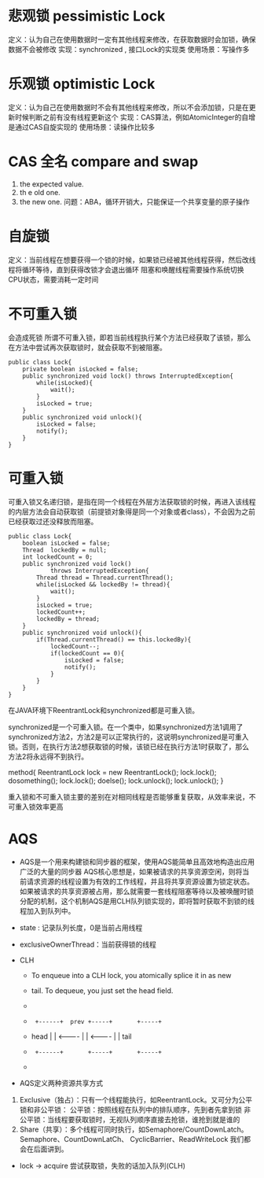 # 悲观锁 pessimistic Lock
定义：认为自己在使用数据时一定有其他线程来修改，在获取数据时会加锁，确保数据不会被修改
实现：synchronized , 接口Lock的实现类
使用场景：写操作多

# 乐观锁 optimistic Lock
定义：认为自己在使用数据时不会有其他线程来修改，所以不会添加锁，只是在更新时候判断之前有没有线程更新这个
实现：CAS算法，例如AtomicInteger的自增是通过CAS自旋实现的
使用场景：读操作比较多

# CAS 全名 compare and swap
1. the expected value.
2. th e old one.
3. the new one.
问题：ABA，循环开销大，只能保证一个共享变量的原子操作 

# 自旋锁
定义：当前线程在想要获得一个锁的时候，如果锁已经被其他线程获得，然后改线程将循环等待，直到获得改锁才会退出循环
阻塞和唤醒线程需要操作系统切换CPU状态，需要消耗一定时间 

# 不可重入锁
会造成死锁
所谓不可重入锁，即若当前线程执行某个方法已经获取了该锁，那么在方法中尝试再次获取锁时，就会获取不到被阻塞。
```
public class Lock{
    private boolean isLocked = false;
    public synchronized void lock() throws InterruptedException{
        while(isLocked){    
            wait();
        }
        isLocked = true;
    }
    public synchronized void unlock(){
        isLocked = false;
        notify();
    }
}
```

# 可重入锁
可重入锁又名递归锁，是指在同一个线程在外层方法获取锁的时候，再进入该线程的内层方法会自动获取锁（前提锁对象得是同一个对象或者class），不会因为之前已经获取过还没释放而阻塞。
```
public class Lock{
    boolean isLocked = false;
    Thread  lockedBy = null;
    int lockedCount = 0;
    public synchronized void lock()
            throws InterruptedException{
        Thread thread = Thread.currentThread();
        while(isLocked && lockedBy != thread){
            wait();
        }
        isLocked = true;
        lockedCount++;
        lockedBy = thread;
    }
    public synchronized void unlock(){
        if(Thread.currentThread() == this.lockedBy){
            lockedCount--;
            if(lockedCount == 0){
                isLocked = false;
                notify();
            }
        }
    }
}

```
在JAVA环境下ReentrantLock和synchronized都是可重入锁。

synchronized是一个可重入锁。在一个类中，如果synchronized方法1调用了synchronized方法2，方法2是可以正常执行的，这说明synchronized是可重入锁。否则，在执行方法2想获取锁的时候，该锁已经在执行方法1时获取了，那么方法2将永远得不到执行。

method{
    ReentrantLock lock = new ReentrantLock();
    lock.lock();
    dosomething();
    lock.lock();
    doelse();
    lock.unlock();
    lock.unlock();
}

重入锁和不可重入锁主要的差别在对相同线程是否能够重复获取，从效率来说，不可重入锁效率更高


# AQS
- AQS是一个用来构建锁和同步器的框架，使用AQS能简单且高效地构造出应用广泛的大量的同步器
AQS核心思想是，如果被请求的共享资源空闲，则将当前请求资源的线程设置为有效的工作线程，并且将共享资源设置为锁定状态。如果被请求的共享资源被占用，那么就需要一套线程阻塞等待以及被唤醒时锁分配的机制，这个机制AQS是用CLH队列锁实现的，即将暂时获取不到锁的线程加入到队列中。

- state : 记录队列长度，0是当前占用线程
- exclusiveOwnerThread：当前获得锁的线程
- CLH 
     * <p>To enqueue into a CLH lock, you atomically splice it in as new
     * tail. To dequeue, you just set the head field.
     * <pre>
     *      +------+  prev +-----+       +-----+
     * head |      | <---- |     | <---- |     |  tail
     *      +------+       +-----+       +-----+
     * </pre>
     
- AQS定义两种资源共享方式
1. Exclusive（独占）：只有一个线程能执行，如ReentrantLock。又可分为公平锁和非公平锁：
公平锁：按照线程在队列中的排队顺序，先到者先拿到锁
非公平锁：当线程要获取锁时，无视队列顺序直接去抢锁，谁抢到就是谁的
2. Share（共享）：多个线程可同时执行，如Semaphore/CountDownLatch。Semaphore、CountDownLatCh、 CyclicBarrier、ReadWriteLock 我们都会在后面讲到。

     
- lock -> acquire
尝试获取锁，失败的话加入队列(CLH)

